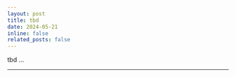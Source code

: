 ```yaml
---
layout: post
title: tbd
date: 2024-05-21 
inline: false
related_posts: false
---
```


tbd ...

---

